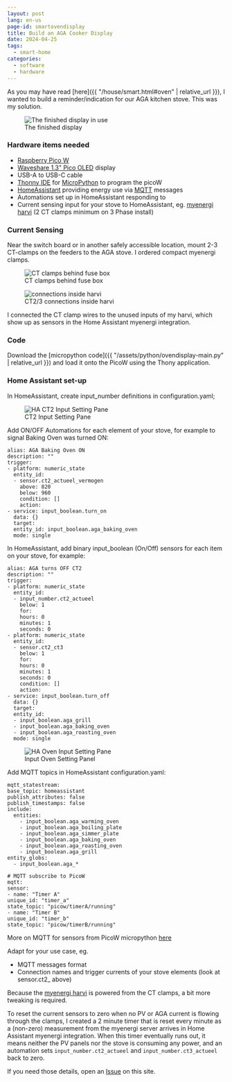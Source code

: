```yaml
---
layout: post
lang: en-us
page-id: smartovendisplay
title: Build an AGA Cooker Display
date: 2024-04-25
tags:
  - smart-home
categories:
  - software
  - hardware
---
```


As you may have read [here]({{ "/house/smart.html#oven" | relative_url }}), I wanted to build a reminder/indication for our AGA kitchen stove.
This was my solution.

<figure><img src='{{ "/assets/img/house/smart/agadisplay_IMG9388.jpg" | relative_url }}' alt="The finished display in use" class='img-fluid'><figcaption class="kleiner">The finished display</figcaption></figure>

### Hardware items needed

- [Raspberry Pico W](https://www.raspberrypi.com/documentation/microcontrollers/raspberry-pi-pico.html)
- [Waveshare 1.3" Pico OLED](https://www.waveshare.com/wiki/Pico-OLED-1.3) display
- USB-A to USB-C cable
- [Thonny IDE](https://thonny.org) for [MicroPython](https://micropython.org) to program the picoW
- [HomeAssistant](https://www.home-assistant.io) providing energy use via [MQTT](https://mqtt.org) messages
- Automations set up in HomeAssistant responding to
- Current sensing input for your stove to HomeAssistant, eg. [myenergi harvi](https://www.myenergi.com/product/harvi/) (2 CT clamps minimum on 3 Phase install)

### Current Sensing

Near the switch board or in another safely accessible location, mount 2-3 CT-clamps on the feeders to the AGA stove. I ordered compact myenergi clamps.

<div class="row">
<div class="col-sm">
<figure><img src='{{ "/assets/img/house/smart/CT_clamps-IMG_9186.jpg" | relative_url }}' alt="CT clamps behind fuse box" class='img-fluid'><figcaption class="kleiner">CT clamps behind fuse box</figcaption></figure>
</div>
<div class="col-sm">
<figure><img src='{{ "/assets/img/house/smart/harvi_inside-IMG_9183.jpg" | relative_url }}' alt="connections inside harvi" class='img-fluid'><figcaption class="kleiner">CT2/3 connections inside harvi</figcaption></figure>
</div>

I connected the CT clamp wires to the unused inputs of my harvi, which show up as sensors in the Home Assistant myenergi integration.

### Code

Download the [micropython code]({{ "/assets/python/ovendisplay-main.py" | relative_url }}) and load it onto the PicoW using the Thony application.

### Home Assistant set-up

In HomeAssistant, create input_number definitions in configuration.yaml;

<figure><img src='{{ "/assets/img/house/smart/ha_ct2_inputnumber.png" | relative_url }}' alt="HA CT2 Input Setting Pane" class='img-fluid'><figcaption class="kleiner">CT2 Input Setting Pane</figcaption></figure>

Add ON/OFF Automations for each element of your stove, for example to signal Baking Oven was turned ON:

```
alias: AGA Baking Oven ON
description: ""
trigger:
- platform: numeric_state
  entity_id:
  - sensor.ct2_actueel_vermogen
    above: 820
    below: 960
    condition: []
    action:
- service: input_boolean.turn_on
  data: {}
  target:
  entity_id: input_boolean.aga_baking_oven
  mode: single
```

In HomeAssistant, add binary input_boolean (On/Off) sensors for each item on your stove, for example:

```
alias: AGA turns OFF CT2
description: ""
trigger:
- platform: numeric_state
  entity_id:
  - input_number.ct2_actueel
    below: 1
    for:
    hours: 0
    minutes: 1
    seconds: 0
- platform: numeric_state
  entity_id:
  - sensor.ct2_ct3
    below: 1
    for:
    hours: 0
    minutes: 1
    seconds: 0
    condition: []
    action:
- service: input_boolean.turn_off
  data: {}
  target:
  entity_id:
  - input_boolean.aga_grill
  - input_boolean.aga_baking_oven
  - input_boolean.aga_roasting_oven
  mode: single
```

<figure><img src='{{ "/assets/img/house/smart/ha_bakingoven_input_setting.png" | relative_url }}' alt="HA Oven Input Setting Pane" class='img-fluid'><figcaption class="kleiner">Input Oven Setting Panel</figcaption></figure>

Add MQTT topics in HomeAssistant configuration.yaml:

```
mqtt_statestream:
base_topic: homeassistant
publish_attributes: false
publish_timestamps: false
include:
  entities:
    - input_boolean.aga_warming_oven
    - input_boolean.aga_boiling_plate
    - input_boolean.aga_simmer_plate
    - input_boolean.aga_baking_oven
    - input_boolean.aga_roasting_oven
    - input_boolean.aga_grill
entity_globs:
  - input_boolean.aga_*

# MQTT subscribe to PicoW
mqtt:
sensor:
- name: "Timer A"
unique_id: "timer_a"
state_topic: "picow/timerA/running"
- name: "Timer B"
unique_id: "timer_b"
state_topic: "picow/timerB/running"
```

More on MQTT for sensors from PicoW micropython [here](https://github.com/agners/micropython-ha-mqtt-device)

Adapt for your use case, eg.

- MQTT messages format
- Connection names and trigger currents of your stove elements (look at sensor.ct2\_ above)

Because the [myenergi harvi](https://www.myenergi.com/product/harvi/) is powered from the CT clamps, a bit more tweaking is required.

To reset the current sensors to zero when no PV or AGA current is flowing through the clamps, I created a 2 minute timer that is reset every minute as a (non-zero) measurement from the myenergi server arrives in Home Assistant myenergi integration. When this timer eventually runs out, it means neither the PV panels nor the stove is consuming any power, and an automation sets `input_number.ct2_actueel` and `input_number.ct3_actueel` back to zero.

If you need those details, open an [Issue](https://github.com/silverailscolo/ebroerse.nl/issues) on this site.

